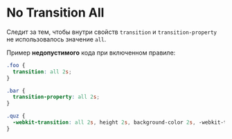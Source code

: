 # No Transition All

Следит за тем, чтобы внутри свойств `transition` и `transition-property` не использовалось значение `all`.

Пример **недопустимого** кода при включенном правиле:

```scss
.foo {
  transition: all 2s;
}

.bar {
  transition-property: all 2s;
}

.quz {
  -webkit-transition: all 2s, height 2s, background-color 2s, -webkit-transform 2s;
}
```
